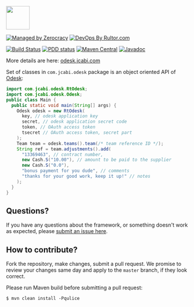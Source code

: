 <img src="http://img.jcabi.com/logo-square.png" width="64px" height="64px" />

[![Managed by Zerocracy](http://www.zerocracy.com/badge.svg)](http://www.zerocracy.com)
[![DevOps By Rultor.com](http://www.rultor.com/b/jcabi/jcabi-odesk)](http://www.rultor.com/p/jcabi/jcabi-odesk)

[![Build Status](https://travis-ci.org/jcabi/jcabi-odesk.svg?branch=master)](https://travis-ci.org/jcabi/jcabi-odesk)
[![PDD status](http://www.0pdd.com/svg?name=jcabi/jcabi-odesk)](http://www.0pdd.com/p?name=jcabi/jcabi-odesk)
[![Maven Central](https://maven-badges.herokuapp.com/maven-central/com.jcabi/jcabi-odesk/badge.svg)](https://maven-badges.herokuapp.com/maven-central/com.jcabi/jcabi-odesk)
[![Javadoc](https://javadoc-emblem.rhcloud.com/doc/com.jcabi/jcabi-odesk/badge.svg)](http://www.javadoc.io/doc/com.jcabi/jcabi-odesk)

More details are here: [odesk.jcabi.com](http://odesk.jcabi.com/)

Set of classes in `com.jcabi.odesk` package is
an object oriented API of [Odesk](http://www.odesk.com):

```java
import com.jcabi.odesk.RtOdesk;
import com.jcabi.odesk.Odesk;
public class Main {
  public static void main(String[] args) {
    Odesk odesk = new RtOdesk(
      key, // odesk application key
      secret, // odesk application secret code
      token, // OAuth access token
      tsecret // OAuth access token, secret part
    );
    Team team = odesk.teams().team(/* team reference ID */);
    String ref = team.adjustments().add(
      "13369463", // contract number,
      new Cash.S("10.00"), // amount to be paid to the supplier
      new Cash.S("0.0"),
      "bonus payment for you dude", // comments
      "thanks for your good work, keep it up!" // notes
    );
  }
}
```

## Questions?

If you have any questions about the framework, or something doesn't work as expected,
please [submit an issue here](https://github.com/jcabi/jcabi-odesk/issues/new).

## How to contribute?

Fork the repository, make changes, submit a pull request.
We promise to review your changes same day and apply to
the `master` branch, if they look correct.

Please run Maven build before submitting a pull request:

```
$ mvn clean install -Pqulice
```
